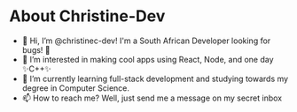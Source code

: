 # About Christine-Dev

- 👋 Hi, I’m @christinec-dev! I'm a South African Developer looking for bugs! 🔎
- 👀 I’m interested in making cool apps using React, Node, and one day ✨C++✨
- 🌱 I’m currently learning full-stack development and studying towards my degree in Computer Science.
- 📫 How to reach me? Well, just send me a message on my secret inbox

